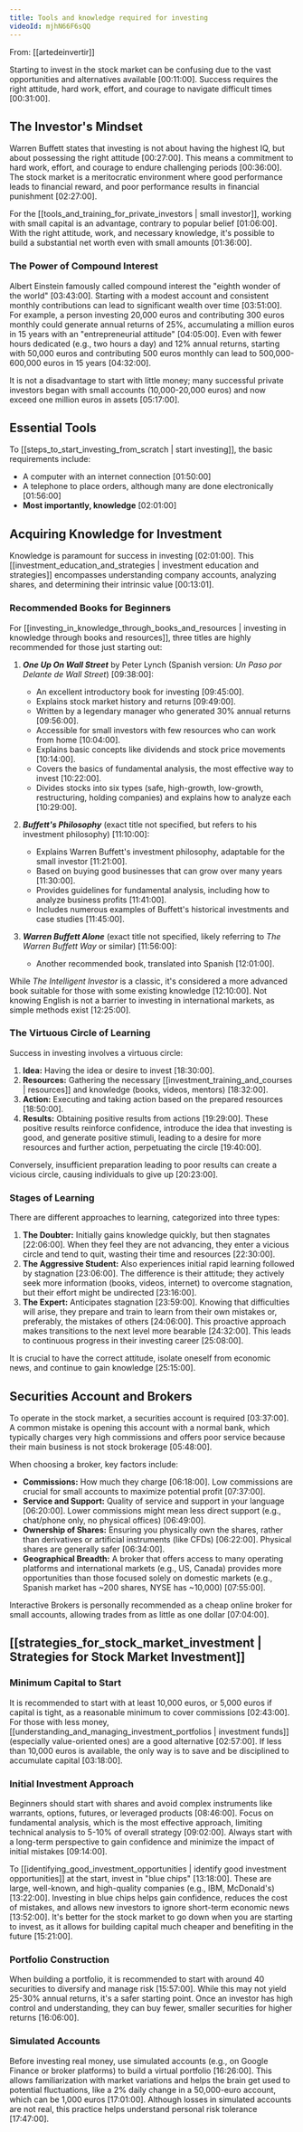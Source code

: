 ```yaml
---
title: Tools and knowledge required for investing
videoId: mjhN66F6sQQ
---
```


From: [[artedeinvertir]] <br/> 

Starting to invest in the stock market can be confusing due to the vast opportunities and alternatives available <a class="yt-timestamp" data-t="00:11:00">[00:11:00]</a>. Success requires the right attitude, hard work, effort, and courage to navigate difficult times <a class="yt-timestamp" data-t="00:31:00">[00:31:00]</a>.

## The Investor's Mindset

Warren Buffett states that investing is not about having the highest IQ, but about possessing the right attitude <a class="yt-timestamp" data-t="00:27:00">[00:27:00]</a>. This means a commitment to hard work, effort, and courage to endure challenging periods <a class="yt-timestamp" data-t="00:36:00">[00:36:00]</a>. The stock market is a meritocratic environment where good performance leads to financial reward, and poor performance results in financial punishment <a class="yt-timestamp" data-t="02:27:00">[02:27:00]</a>.

For the [[tools_and_training_for_private_investors | small investor]], working with small capital is an advantage, contrary to popular belief <a class="yt-timestamp" data-t="01:06:00">[01:06:00]</a>. With the right attitude, work, and necessary knowledge, it's possible to build a substantial net worth even with small amounts <a class="yt-timestamp" data-t="01:36:00">[01:36:00]</a>.

### The Power of Compound Interest
Albert Einstein famously called compound interest the "eighth wonder of the world" <a class="yt-timestamp" data-t="03:43:00">[03:43:00]</a>. Starting with a modest account and consistent monthly contributions can lead to significant wealth over time <a class="yt-timestamp" data-t="03:51:00">[03:51:00]</a>. For example, a person investing 20,000 euros and contributing 300 euros monthly could generate annual returns of 25%, accumulating a million euros in 15 years with an "entrepreneurial attitude" <a class="yt-timestamp" data-t="04:05:00">[04:05:00]</a>. Even with fewer hours dedicated (e.g., two hours a day) and 12% annual returns, starting with 50,000 euros and contributing 500 euros monthly can lead to 500,000-600,000 euros in 15 years <a class="yt-timestamp" data-t="04:32:00">[04:32:00]</a>.

It is not a disadvantage to start with little money; many successful private investors began with small accounts (10,000-20,000 euros) and now exceed one million euros in assets <a class="yt-timestamp" data-t="05:17:00">[05:17:00]</a>.

## Essential Tools

To [[steps_to_start_investing_from_scratch | start investing]], the basic requirements include:
*   A computer with an internet connection <a class="yt-timestamp" data-t="01:50:00">[01:50:00]</a>
*   A telephone to place orders, although many are done electronically <a class="yt-timestamp" data-t="01:56:00">[01:56:00]</a>
*   **Most importantly, knowledge** <a class="yt-timestamp" data-t="02:01:00">[02:01:00]</a>

## Acquiring Knowledge for Investment

Knowledge is paramount for success in investing <a class="yt-timestamp" data-t="02:01:00">[02:01:00]</a>. This [[investment_education_and_strategies | investment education and strategies]] encompasses understanding company accounts, analyzing shares, and determining their intrinsic value <a class="yt-timestamp" data-t="13:01:00">[00:13:01]</a>.

### Recommended Books for Beginners
For [[investing_in_knowledge_through_books_and_resources | investing in knowledge through books and resources]], three titles are highly recommended for those just starting out:

1.  ***One Up On Wall Street*** by Peter Lynch (Spanish version: *Un Paso por Delante de Wall Street*) <a class="yt-timestamp" data-t="09:38:00">[09:38:00]</a>:
    *   An excellent introductory book for investing <a class="yt-timestamp" data-t="09:45:00">[09:45:00]</a>.
    *   Explains stock market history and returns <a class="yt-timestamp" data-t="09:49:00">[09:49:00]</a>.
    *   Written by a legendary manager who generated 30% annual returns <a class="yt-timestamp" data-t="09:56:00">[09:56:00]</a>.
    *   Accessible for small investors with few resources who can work from home <a class="yt-timestamp" data-t="10:04:00">[10:04:00]</a>.
    *   Explains basic concepts like dividends and stock price movements <a class="yt-timestamp" data-t="10:14:00">[10:14:00]</a>.
    *   Covers the basics of fundamental analysis, the most effective way to invest <a class="yt-timestamp" data-t="10:22:00">[10:22:00]</a>.
    *   Divides stocks into six types (safe, high-growth, low-growth, restructuring, holding companies) and explains how to analyze each <a class="yt-timestamp" data-t="10:29:00">[10:29:00]</a>.

2.  ***Buffett's Philosophy*** (exact title not specified, but refers to his investment philosophy) <a class="yt-timestamp" data-t="11:10:00">[11:10:00]</a>:
    *   Explains Warren Buffett's investment philosophy, adaptable for the small investor <a class="yt-timestamp" data-t="11:21:00">[11:21:00]</a>.
    *   Based on buying good businesses that can grow over many years <a class="yt-timestamp" data-t="11:30:00">[11:30:00]</a>.
    *   Provides guidelines for fundamental analysis, including how to analyze business profits <a class="yt-timestamp" data-t="11:41:00">[11:41:00]</a>.
    *   Includes numerous examples of Buffett's historical investments and case studies <a class="yt-timestamp" data-t="11:45:00">[11:45:00]</a>.

3.  ***Warren Buffett Alone*** (exact title not specified, likely referring to *The Warren Buffett Way* or similar) <a class="yt-timestamp" data-t="11:56:00">[11:56:00]</a>:
    *   Another recommended book, translated into Spanish <a class="yt-timestamp" data-t="12:01:00">[12:01:00]</a>.

While *The Intelligent Investor* is a classic, it's considered a more advanced book suitable for those with some existing knowledge <a class="yt-timestamp" data-t="12:10:00">[12:10:00]</a>. Not knowing English is not a barrier to investing in international markets, as simple methods exist <a class="yt-timestamp" data-t="12:25:00">[12:25:00]</a>.

### The Virtuous Circle of Learning
Success in investing involves a virtuous circle:
1.  **Idea:** Having the idea or desire to invest <a class="yt-timestamp" data-t="18:30:00">[18:30:00]</a>.
2.  **Resources:** Gathering the necessary [[investment_training_and_courses | resources]] and knowledge (books, videos, mentors) <a class="yt-timestamp" data-t="18:32:00">[18:32:00]</a>.
3.  **Action:** Executing and taking action based on the prepared resources <a class="yt-timestamp" data-t="18:50:00">[18:50:00]</a>.
4.  **Results:** Obtaining positive results from actions <a class="yt-timestamp" data-t="19:29:00">[19:29:00]</a>. These positive results reinforce confidence, introduce the idea that investing is good, and generate positive stimuli, leading to a desire for more resources and further action, perpetuating the circle <a class="yt-timestamp" data-t="19:40:00">[19:40:00]</a>.

Conversely, insufficient preparation leading to poor results can create a vicious circle, causing individuals to give up <a class="yt-timestamp" data-t="20:23:00">[20:23:00]</a>.

### Stages of Learning
There are different approaches to learning, categorized into three types:

1.  **The Doubter:** Initially gains knowledge quickly, but then stagnates <a class="yt-timestamp" data-t="22:06:00">[22:06:00]</a>. When they feel they are not advancing, they enter a vicious circle and tend to quit, wasting their time and resources <a class="yt-timestamp" data-t="22:30:00">[22:30:00]</a>.
2.  **The Aggressive Student:** Also experiences initial rapid learning followed by stagnation <a class="yt-timestamp" data-t="23:06:00">[23:06:00]</a>. The difference is their attitude; they actively seek more information (books, videos, internet) to overcome stagnation, but their effort might be undirected <a class="yt-timestamp" data-t="23:16:00">[23:16:00]</a>.
3.  **The Expert:** Anticipates stagnation <a class="yt-timestamp" data-t="23:59:00">[23:59:00]</a>. Knowing that difficulties will arise, they prepare and train to learn from their own mistakes or, preferably, the mistakes of others <a class="yt-timestamp" data-t="24:06:00">[24:06:00]</a>. This proactive approach makes transitions to the next level more bearable <a class="yt-timestamp" data-t="24:32:00">[24:32:00]</a>. This leads to continuous progress in their investing career <a class="yt-timestamp" data-t="25:08:00">[25:08:00]</a>.

It is crucial to have the correct attitude, isolate oneself from economic news, and continue to gain knowledge <a class="yt-timestamp" data-t="25:15:00">[25:15:00]</a>.

## Securities Account and Brokers

To operate in the stock market, a securities account is required <a class="yt-timestamp" data-t="03:37:00">[03:37:00]</a>. A common mistake is opening this account with a normal bank, which typically charges very high commissions and offers poor service because their main business is not stock brokerage <a class="yt-timestamp" data-t="05:48:00">[05:48:00]</a>.

When choosing a broker, key factors include:
*   **Commissions:** How much they charge <a class="yt-timestamp" data-t="06:18:00">[06:18:00]</a>. Low commissions are crucial for small accounts to maximize potential profit <a class="yt-timestamp" data-t="07:37:00">[07:37:00]</a>.
*   **Service and Support:** Quality of service and support in your language <a class="yt-timestamp" data-t="06:20:00">[06:20:00]</a>. Lower commissions might mean less direct support (e.g., chat/phone only, no physical offices) <a class="yt-timestamp" data-t="06:49:00">[06:49:00]</a>.
*   **Ownership of Shares:** Ensuring you physically own the shares, rather than derivatives or artificial instruments (like CFDs) <a class="yt-timestamp" data-t="06:22:00">[06:22:00]</a>. Physical shares are generally safer <a class="yt-timestamp" data-t="06:34:00">[06:34:00]</a>.
*   **Geographical Breadth:** A broker that offers access to many operating platforms and international markets (e.g., US, Canada) provides more opportunities than those focused solely on domestic markets (e.g., Spanish market has ~200 shares, NYSE has ~10,000) <a class="yt-timestamp" data-t="07:55:00">[07:55:00]</a>.

Interactive Brokers is personally recommended as a cheap online broker for small accounts, allowing trades from as little as one dollar <a class="yt-timestamp" data-t="07:04:00">[07:04:00]</a>.

## [[strategies_for_stock_market_investment | Strategies for Stock Market Investment]]

### Minimum Capital to Start
It is recommended to start with at least 10,000 euros, or 5,000 euros if capital is tight, as a reasonable minimum to cover commissions <a class="yt-timestamp" data-t="02:43:00">[02:43:00]</a>. For those with less money, [[understanding_and_managing_investment_portfolios | investment funds]] (especially value-oriented ones) are a good alternative <a class="yt-timestamp" data-t="02:57:00">[02:57:00]</a>. If less than 10,000 euros is available, the only way is to save and be disciplined to accumulate capital <a class="yt-timestamp" data-t="03:18:00">[03:18:00]</a>.

### Initial Investment Approach
Beginners should start with shares and avoid complex instruments like warrants, options, futures, or leveraged products <a class="yt-timestamp" data-t="08:46:00">[08:46:00]</a>. Focus on fundamental analysis, which is the most effective approach, limiting technical analysis to 5-10% of overall strategy <a class="yt-timestamp" data-t="09:02:00">[09:02:00]</a>. Always start with a long-term perspective to gain confidence and minimize the impact of initial mistakes <a class="yt-timestamp" data-t="09:14:00">[09:14:00]</a>.

To [[identifying_good_investment_opportunities | identify good investment opportunities]] at the start, invest in "blue chips" <a class="yt-timestamp" data-t="13:18:00">[13:18:00]</a>. These are large, well-known, and high-quality companies (e.g., IBM, McDonald's) <a class="yt-timestamp" data-t="13:22:00">[13:22:00]</a>. Investing in blue chips helps gain confidence, reduces the cost of mistakes, and allows new investors to ignore short-term economic news <a class="yt-timestamp" data-t="13:52:00">[13:52:00]</a>.
It's better for the stock market to go down when you are starting to invest, as it allows for building capital much cheaper and benefiting in the future <a class="yt-timestamp" data-t="15:21:00">[15:21:00]</a>.

### Portfolio Construction
When building a portfolio, it is recommended to start with around 40 securities to diversify and manage risk <a class="yt-timestamp" data-t="15:57:00">[15:57:00]</a>. While this may not yield 25-30% annual returns, it's a safer starting point. Once an investor has high control and understanding, they can buy fewer, smaller securities for higher returns <a class="yt-timestamp" data-t="16:06:00">[16:06:00]</a>.

### Simulated Accounts
Before investing real money, use simulated accounts (e.g., on Google Finance or broker platforms) to build a virtual portfolio <a class="yt-timestamp" data-t="16:26:00">[16:26:00]</a>. This allows familiarization with market variations and helps the brain get used to potential fluctuations, like a 2% daily change in a 50,000-euro account, which can be 1,000 euros <a class="yt-timestamp" data-t="17:01:00">[17:01:00]</a>. Although losses in simulated accounts are not real, this practice helps understand personal risk tolerance <a class="yt-timestamp" data-t="17:47:00">[17:47:00]</a>.